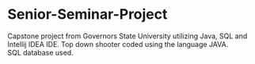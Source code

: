 # Senior-Seminar-Project
Capstone project from Governors State University utilizing Java, SQL and Intellij IDEA IDE.
Top down shooter coded using the language JAVA.<br>
SQL database used. 
